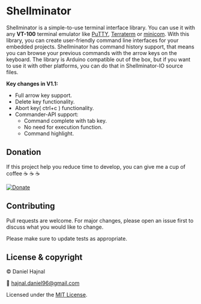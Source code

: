 # Shellminator

Shellminator is a simple-to-use terminal interface library. You can use it with any __VT-100__
terminal emulator like [PuTTY](https://www.putty.org/), [Terraterm](https://ttssh2.osdn.jp/index.html.en) or [minicom](https://linux.die.net/man/1/minicom).
With this library, you can create user-friendly command line interfaces for your embedded projects.
Shellminator has command history support, that means you can browse your previous commands with the arrow keys on the keyboard.
The library is Arduino compatible out of the box, but if you want to use it with other platforms,
you can do that in Shellminator-IO source files.

__Key changes in V1.1:__
* Full arrow key support.
* Delete key functionality.
* Abort key( ctrl+c ) functionality.
* Commander-API support:
    * Command complete with tab key.
    * No need for execution function.
    * Command highlight.

## Donation
If this project help you reduce time to develop, you can give me a cup of coffee :coffee: :coffee: :coffee:

[![Donate](https://img.shields.io/badge/Donate-PayPal-green.svg)](https://www.paypal.com/donate?hosted_button_id=YFGZD78H6K2CS)

## Contributing
Pull requests are welcome. For major changes, please open an issue first to discuss what you would like to change.

Please make sure to update tests as appropriate.

## License & copyright
© Daniel Hajnal

:email: hajnal.daniel96@gmail.com

Licensed under the [MIT License](LICENSE).

